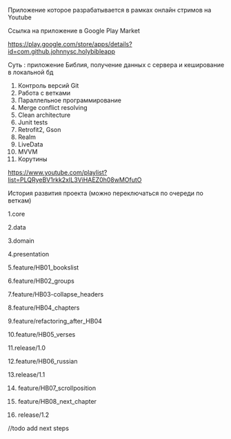 Приложение которое разрабатывается в рамках онлайн стримов на Youtube

Ссылка на приложение в Google Play Market

https://play.google.com/store/apps/details?id=com.github.johnnysc.holybibleapp

Суть : приложение Библия, получение данных с сервера и кеширование в локальной бд

1. Контроль версий Git
2. Работа с ветками
3. Параллельное программирование
4. Merge conflict resolving
5. Clean architecture
6. Junit tests
7. Retrofit2, Gson
8. Realm
9. LiveData
10. MVVM
11. Корутины

https://www.youtube.com/playlist?list=PLQRyeBV1rkk2xIL3ViHAEZ0h08wMOfutO

История развития проекта (можно переключаться по очереди по веткам)

1.core

2.data

3.domain

4.presentation

5.feature/HB01_bookslist

6.feature/HB02_groups

7.feature/HB03-collapse_headers

8.feature/HB04_chapters

9.feature/refactoring_after_HB04

10.feature/HB05_verses

11.release/1.0

12.feature/HB06_russian

13.release/1.1

14. feature/HB07_scrollposition

15. feature/HB08_next_chapter

16. release/1.2


//todo add next steps
